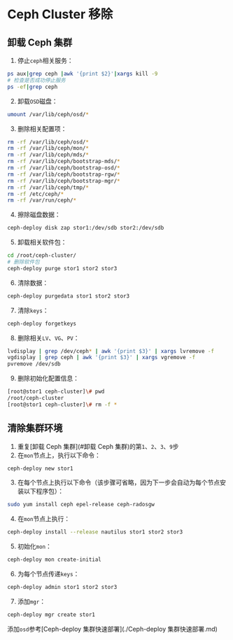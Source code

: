 # Ceph Cluster 移除    


## 卸载 Ceph 集群

1. 停止`ceph`相关服务：

```bash
ps aux|grep ceph |awk '{print $2}'|xargs kill -9
# 检查是否成功停止服务
ps -ef|grep ceph
```

2. 卸载`OSD`磁盘：

```bash
umount /var/lib/ceph/osd/*
```

3. 删除相关配置项：

```bash
rm -rf /var/lib/ceph/osd/*
rm -rf /var/lib/ceph/mon/*
rm -rf /var/lib/ceph/mds/*
rm -rf /var/lib/ceph/bootstrap-mds/*
rm -rf /var/lib/ceph/bootstrap-osd/*
rm -rf /var/lib/ceph/bootstrap-rgw/*
rm -rf /var/lib/ceph/bootstrap-mgr/*
rm -rf /var/lib/ceph/tmp/*
rm -rf /etc/ceph/*
rm -rf /var/run/ceph/*
```

4. 擦除磁盘数据：

```bash
ceph-deploy disk zap stor1:/dev/sdb stor2:/dev/sdb
```


5. 卸载相关软件包：

```bash
cd /root/ceph-cluster/
# 删除软件包
ceph-deploy purge stor1 stor2 stor3
```

6. 清除数据：

```bash
ceph-deploy purgedata stor1 stor2 stor3
```

7. 清除`keys`：

```bash
ceph-deploy forgetkeys
```

8. 删除相关`LV`、`VG`、`PV`：

```bash
lvdisplay | grep /dev/ceph* | awk '{print $3}' | xargs lvremove -f
vgdisplay | grep ceph | awk '{print $3}' | xargs vgremove -f
pvremove /dev/sdb
```

9. 删除初始化配置信息：

```bash
[root@stor1 ceph-cluster]\# pwd
/root/ceph-cluster
[root@stor1 ceph-cluster]\# rm -f *
```

## 清除集群环境

1. 重复[卸载 Ceph 集群](#卸载 Ceph 集群)的第`1`、`2`、`3`、`9`步
2. 在`mon`节点上，执行以下命令：

```bash
ceph-deploy new stor1
```

3. 在每个节点上执行以下命令（该步骤可省略，因为下一步会自动为每个节点安装以下程序包）：

```bash
sudo yum install ceph epel-release ceph-radosgw
```

4. 在`mon`节点上执行：

```bash
ceph-deploy install --release nautilus stor1 stor2 stor3
```

5. 初始化`mon`：

```bash
ceph-deploy mon create-initial
```

6. 为每个节点传递`keys`：

```bash
ceph-deploy admin stor1 stor2 stor3
```

7. 添加`mgr`：

```bash
ceph-deploy mgr create stor1
```

添加`osd`参考[Ceph-deploy 集群快速部署](./Ceph-deploy 集群快速部署.md)

